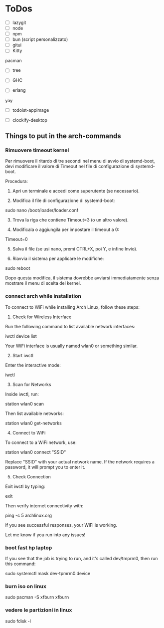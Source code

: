 # ToDos

- [ ] lazygit 
- [ ] node 
- [ ] npm 
- [ ] bun (script personalizzato)
- [ ] gitui 
- [ ] Kitty 

pacman
- [ ] tree
- [ ] GHC
- [ ] erlang 


yay
- [ ] todoist-appimage 
- [ ] clockify-desktop 


## Things to put in the arch-commands

### Rimuovere timeout kernel
Per rimuovere il ritardo di tre secondi nel menu di avvio di systemd-boot, devi modificare il valore di Timeout nel file di configurazione di systemd-boot.

Procedura:

1. Apri un terminale e accedi come superutente (se necessario).


2. Modifica il file di configurazione di systemd-boot:

sudo nano /boot/loader/loader.conf


3. Trova la riga che contiene Timeout=3 (o un altro valore).


4. Modificala o aggiungila per impostare il timeout a 0:

Timeout=0


5. Salva il file (se usi nano, premi CTRL+X, poi Y, e infine Invio).


6. Riavvia il sistema per applicare le modifiche:

sudo reboot



Dopo questa modifica, il sistema dovrebbe avviarsi immediatamente senza mostrare il menu di scelta del kernel.


### connect arch while installation

To connect to WiFi while installing Arch Linux, follow these steps:

1. Check for Wireless Interface

Run the following command to list available network interfaces:

iwctl device list

Your WiFi interface is usually named wlan0 or something similar.

2. Start iwctl

Enter the interactive mode:

iwctl

3. Scan for Networks

Inside iwctl, run:

station wlan0 scan

Then list available networks:

station wlan0 get-networks

4. Connect to WiFi

To connect to a WiFi network, use:

station wlan0 connect "SSID"

Replace "SSID" with your actual network name. If the network requires a password, it will prompt you to enter it.

5. Check Connection

Exit iwctl by typing:

exit

Then verify internet connectivity with:

ping -c 5 archlinux.org

If you see successful responses, your WiFi is working.

Let me know if you run into any issues!

### boot fast hp laptop

If you see that the job is trying to run, and it's called dev/tmprm0, then run this command:

sudo systemctl mask dev-tpmrm0.device

### burn iso on linux

sudo pacman -S xfburn
xfburn

### vedere le partizioni in linux

sudo fdisk -l

